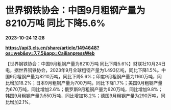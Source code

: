 # 世界钢铁协会：中国9月粗钢产量为8210万吨 同比下降5.6%

**2023-10-24 12:28**

**https://api3.cls.cn/share/article/1494648?os=web&sv=7.7.5&app=CailianpressWeb**

【世界钢铁协会：中国9月粗钢产量为8210万吨 同比下降5.6%】财联社10月24日电，据世界钢铁协会，2023年9月全球粗钢产量为1.493亿吨，同比下降1.5%。中国9月粗钢产量为8210万吨，同比下降5.6%；印度9月粗钢产量为1160万吨，同比增加18.2%；日本9月粗钢产量为700万吨，同比下降1.7%；美国9月粗钢产量为670万吨，同比增加2.6%；俄罗斯9月粗钢产量为620万吨，同比增加9.8%；韩国9月粗钢产量为550万吨，同比增加18.2%；德国9月粗钢产量为290万吨，同比增加2.1%。